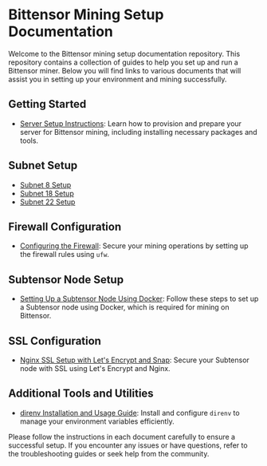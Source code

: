 # Bittensor Mining Setup Documentation

Welcome to the Bittensor mining setup documentation repository. This repository contains a collection of guides to help you set up and run a Bittensor miner. Below you will find links to various documents that will assist you in setting up your environment and mining successfully.

## Getting Started

- [Server Setup Instructions](docs/VPS_Setup.md): Learn how to provision and prepare your server for Bittensor mining, including installing necessary packages and tools.

## Subnet Setup

- [Subnet 8 Setup](docs/subnets/subnet8.md)
- [Subnet 18 Setup](docs/subnets/subnet18.md)
- [Subnet 22 Setup](docs/subnets/subnet22.md)

## Firewall Configuration

- [Configuring the Firewall](docs/Firewall_Setup.md): Secure your mining operations by setting up the firewall rules using `ufw`.

## Subtensor Node Setup

- [Setting Up a Subtensor Node Using Docker](docs/Subtensor_Docker_Setup.md): Follow these steps to set up a Subtensor node using Docker, which is required for mining on Bittensor.

## SSL Configuration

- [Nginx SSL Setup with Let's Encrypt and Snap](docs/Setup_SSL_Subtensor_Node.md.md): Secure your Subtensor node with SSL using Let's Encrypt and Nginx.

## Additional Tools and Utilities

- [direnv Installation and Usage Guide](docs/direnv_setup.md): Install and configure `direnv` to manage your environment variables efficiently.

Please follow the instructions in each document carefully to ensure a successful setup. If you encounter any issues or have questions, refer to the troubleshooting guides or seek help from the community.